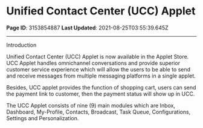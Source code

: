 # Unified Contact Center (UCC) Applet

**Page ID**: 3153854887
**Last Updated**: 2021-08-25T03:55:39.645Z

---

Introduction

Unified Contact Center (UCC) Applet is now available in the Applet Store. UCC Applet handles omnichannel conversations and provide superior customer service experience which will allow the users to be able to send and receive messages from multiple messaging platforms in a single applet. 

Besides, UCC applet provides the function of shopping cart, users can send the payment link to customer, then the payment status will show up in UCC. 

The UCC Applet consists of nine (9) main modules which are Inbox, Dashboard, My-Profile, Contacts, Broadcast, Task Queue, Configurations, Settings and Personalization.
